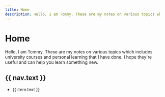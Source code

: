 ```yaml
---
title: Home
description: Hello, I am Tommy. These are my notes on various topics which includes university courses and personal learning that I have done. I hope they're useful and can help you learn something new.
---
```


# Home

Hello, I am Tommy. These are my notes on various topics which includes university courses and personal learning that I have done. I hope they're useful and can help you learn something new.

<div v-for="nav in $site.themeConfig.nav.filter(nav => nav.items.length > 0)">
  <h2>{{ nav.text }}</h2>
  <ul>
    <li v-for="item in nav.items">
      <router-link :to="item.link">{{ item.text }}</router-link>
    </li>
  </ul>
</div>
